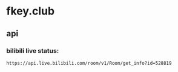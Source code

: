 # fkey.club

## api

### bilibili live status:
```https://api.live.bilibili.com/room/v1/Room/get_info?id=528819```